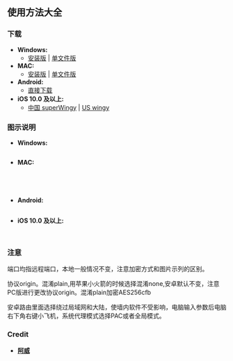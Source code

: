## 使用方法大全

### 下载 
- **Windows:**            
  + [安装版](https://github.com/tianzi77/awei/blob/master/soft/51-S.S.R-win.7z?raw=true) | [单文件版](https://github.com/tianzi77/awei/blob/master/soft/51-S.S.R-win.7z?raw=true) 
- **MAC:**                
  + [安装版](https://github.com/tianzi77/awei/blob/master/soft/51-ss-2.6.3.dmg?raw=true) | [单文件版](https://github.com/tianzi77/awei/blob/master/soft/51-ss-2.6.3.dmg?raw=true)
- **Android:**
  + [直接下载](https://github.com/tianzi77/awei/blob/master/soft/51-SSR.apk?raw=true)
- **iOS 10.0 及以上:**
  + [中国 superWingy]() | [US wingy]()
### 图示说明
- **Windows:**
<p><img src="https://github.com/tianzi77/awei/blob/master/soft/win.jpg?raw=true" alt=""></p>

- **MAC:**
<p><img src="https://github.com/tianzi77/awei/blob/master/soft/mac1.png?raw=true" alt=""></p>
<p><img src="https://github.com/tianzi77/awei/blob/master/soft/mac2.jpg?raw=true" alt=""></p>
<p><img src="https://github.com/tianzi77/awei/blob/master/soft/mac3.jpg?raw=true" alt=""></p>
<p><img src="https://github.com/tianzi77/awei/blob/master/soft/mac4.jpg?raw=true" alt=""></p>

- **Android:**
<p><img src="https://github.com/tianzi77/awei/blob/master/soft/android.jpg?raw=true" alt=""></p>

- **iOS 10.0 及以上:**
<p><img src="https://github.com/tianzi77/awei/blob/master/soft/iphone.png?raw=true" alt=""></p>
<p><img src="https://github.com/tianzi77/awei/blob/master/soft/iphone1.png?raw=true" alt=""></p>

### 注意
<p>端口均指远程端口，本地一般情况不变，注意加密方式和图片示列的区别。</p>
<p>协议origin。混淆plain,用苹果小火箭的时候选择混淆none,安卓默认不变，注意PC版进行更改协议origin。混淆plain加密AES256cfb</p>
<p>安卓路由里面选择绕过局域网和大陆，使墙内软件不受影响，电脑输入参数后电脑右下角右键小飞机，系统代理模式选择PAC或者全局模式。</p>


### Credit
- [**阿威**](https://www.google.com/)
